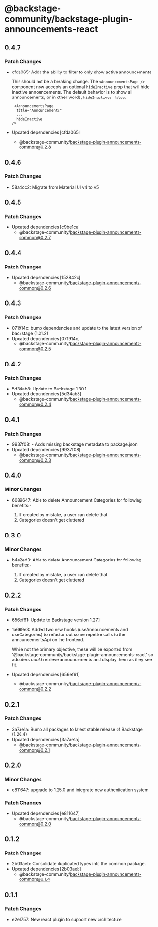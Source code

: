 # @backstage-community/backstage-plugin-announcements-react

## 0.4.7

### Patch Changes

- cfda065: Adds the ability to filter to only show active announcements

  This should not be a breaking change. The `<AnnouncementsPage />` component now accepts an optional `hideInactive` prop that will hide inactive announcements. The default behavior is to show all announcements, or in other words, `hideInactive: false`.

  ```tsx
   <AnnouncementsPage
    title="Announcements"
    ...
    hideInactive
  />
  ```

- Updated dependencies [cfda065]
  - @backstage-community/backstage-plugin-announcements-common@0.2.8

## 0.4.6

### Patch Changes

- 58a4cc2: Migrate from Material UI v4 to v5.

## 0.4.5

### Patch Changes

- Updated dependencies [c9be1ca]
  - @backstage-community/backstage-plugin-announcements-common@0.2.7

## 0.4.4

### Patch Changes

- Updated dependencies [152842c]
  - @backstage-community/backstage-plugin-announcements-common@0.2.6

## 0.4.3

### Patch Changes

- 071914c: bump dependencies and update to the latest version of backstage (1.31.2)
- Updated dependencies [071914c]
  - @backstage-community/backstage-plugin-announcements-common@0.2.5

## 0.4.2

### Patch Changes

- 5d34ab8: Update to Backstage 1.30.1
- Updated dependencies [5d34ab8]
  - @backstage-community/backstage-plugin-announcements-common@0.2.4

## 0.4.1

### Patch Changes

- 9937f08: - Adds missing backstage metadata to package.json
- Updated dependencies [9937f08]
  - @backstage-community/backstage-plugin-announcements-common@0.2.3

## 0.4.0

### Minor Changes

- 6089647: Able to delete Announcement Categories for following benefits:-

  1. If created by mistake, a user can delete that
  2. Categories doesn't get cluttered

## 0.3.0

### Minor Changes

- b4e2ed3: Able to delete Announcement Categories for following benefits:-

  1. If created by mistake, a user can delete that
  2. Categories doesn't get cluttered

## 0.2.2

### Patch Changes

- 656ef61: Update to Backstage version 1.27.1
- 1a669e3: Added two new hooks (useAnnouncements and useCategories) to refactor out some repetive calls to the announcementsApi on the frontend.

  While not the primary objective, these will be exported from '@backstage-community/backstage-plugin-announcements-react' so adopters _could_ retrieve announcements and display them as they see fit.

- Updated dependencies [656ef61]
  - @backstage-community/backstage-plugin-announcements-common@0.2.2

## 0.2.1

### Patch Changes

- 3a7ae1a: Bump all packages to latest stable release of Backstage (1.26.4)
- Updated dependencies [3a7ae1a]
  - @backstage-community/backstage-plugin-announcements-common@0.2.1

## 0.2.0

### Minor Changes

- e811647: upgrade to 1.25.0 and integrate new authentication system

### Patch Changes

- Updated dependencies [e811647]
  - @backstage-community/backstage-plugin-announcements-common@0.2.0

## 0.1.2

### Patch Changes

- 2b03aeb: Consolidate duplicated types into the common package.
- Updated dependencies [2b03aeb]
  - @backstage-community/backstage-plugin-announcements-common@0.1.4

## 0.1.1

### Patch Changes

- e2e1757: New react plugin to support new architecture
